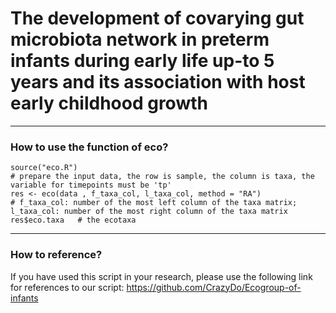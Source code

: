# The development of covarying gut microbiota network in preterm infants during early life up-to 5 years and its association with host early childhood growth

****
### How to use the function of eco?
```
source("eco.R")
# prepare the input data, the row is sample, the column is taxa, the variable for timepoints must be 'tp'
res <- eco(data , f_taxa_col, l_taxa_col, method = "RA")
# f_taxa_col: number of the most left column of the taxa matrix; l_taxa_col: number of the most right column of the taxa matrix
res$eco.taxa   # the ecotaxa

```

****
### How to reference?       
If you have used this script in your research, please use the following link for references to our script: https://github.com/CrazyDo/Ecogroup-of-infants
